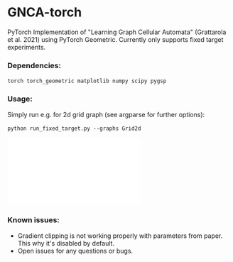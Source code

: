 # GNCA-torch
PyTorch Implementation of "Learning Graph Cellular Automata" (Grattarola et al. 2021) using PyTorch Geometric.
Currently only supports fixed target experiments.

### Dependencies:
```
torch torch_geometric matplotlib numpy scipy pygsp 
```

### Usage:
Simply run e.g. for 2d grid graph (see argparse for further options):
```
python run_fixed_target.py --graphs Grid2d
```

![test](images/evolution.pdf)

### Known issues:
- Gradient clipping is not working properly with parameters from paper. This why it's disabled by default. 
- Open issues for any questions or bugs.